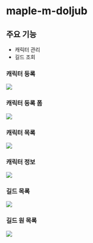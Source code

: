 # maple-m-doljub

## 주요 기능

- 캐릭터 관리
- 길드 조회

### 캐릭터 등록

<img src="./images/모바일캐릭터등록.png">

### 캐릭터 등록 폼

<img src="./images/모바일캐릭터등록폼.png">

### 캐릭터 목록

<img src="./images/모바일캐릭터목록.png">

### 캐릭터 정보

<img src="./images/모바일캐릭터정보.png">

### 길드 목록

<img src="./images/모바일길드목록.png">

### 길드 원 목록

<img src="./images/모바일길드원.png">
